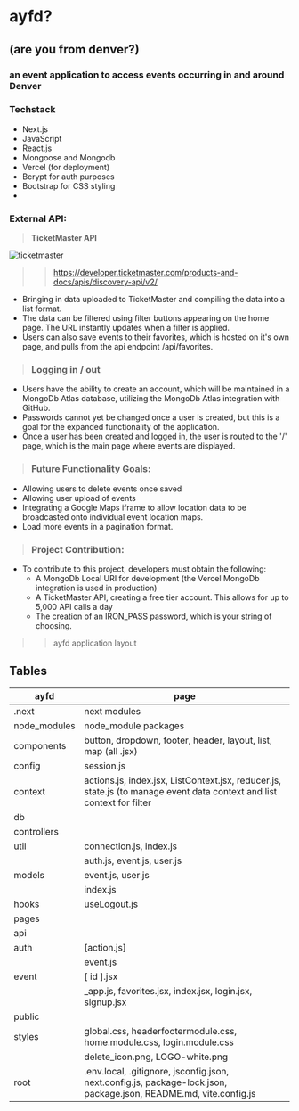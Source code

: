 # ayfd? 

## (are you from denver?)
### an event application to access events occurring in and around Denver

### **Techstack**
+ Next.js
+ JavaScript
+ React.js
+ Mongoose and Mongodb
+ Vercel (for deployment)
+ Bcrypt for auth purposes
+ Bootstrap for CSS styling 
+ 
  

### **External API:**
>**TicketMaster API**

![ticketmaster](https://www.livenation.com/ticketmaster/img/ticketmaster-banner2500w.png)

>> https://developer.ticketmaster.com/products-and-docs/apis/discovery-api/v2/

+ Bringing in data uploaded to TicketMaster and compiling the data into a list format.
+ The data can be filtered using filter buttons appearing on the home page. The URL instantly updates when a filter is applied.
+ Users can also save events to their favorites, which is hosted on it's own page, and pulls from the api endpoint /api/favorites.
  
> ### Logging in / out
+ Users have the ability to create an account, which will be maintained in a MongoDb Atlas database, utilizing the MongoDb Atlas integration with GitHub.
+ Passwords cannot yet be changed once a user is created, but this is a goal for the expanded functionality of the application.
+ Once a user has been created and logged in, the user is routed to the '/' page, which is the main page where events are displayed.
  

> ### **Future Functionality Goals:**
  + Allowing users to delete events once saved
  + Allowing user upload of events 
  + Integrating a Google Maps iframe to allow location data to be broadcasted onto individual event location maps.
  + Load more events in a pagination format.

> ### **Project Contribution:**
+ To contribute to this project, developers must obtain the following:
  + A MongoDb Local URI for development (the Vercel MongoDb integration is used in production)
  + A TicketMaster API, creating a free tier account. This allows for up to 5,000 API calls a day
  + The creation of an IRON_PASS password, which is your string of choosing. 

>> ayfd application layout
## Tables

| ayfd | page |
| ------ | ----------- |
| .next   | next modules |
| node_modules| node_module packages|
| components | button, dropdown, footer, header, layout, list, map (all .jsx) |
| config   | session.js |
| context   | actions.js, index.jsx, ListContext.jsx, reducer.js, state.js (to manage event data context and list context for filter|
| db   | |
| controllers  | |
|util   | connection.js, index.js
||auth.js, event.js, user.js | 
|models | event.js, user.js|
|| index.js |
|hooks| useLogout.js|
|pages ||
|api||
|auth| [action.js]|
||event.js|
|event| [ id ].jsx|
|| _app.js, favorites.jsx, index.jsx, login.jsx, signup.jsx|
|public  ||
|styles| global.css, headerfootermodule.css, home.module.css, login.module.css|
| | delete_icon.png, LOGO-white.png|
|root| .env.local, .gitignore, jsconfig.json, next.config.js, package-lock.json, package.json, README.md, vite.config.js|




  


